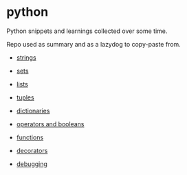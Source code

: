 # python

Python snippets and learnings collected over some time.

Repo used as summary and as a lazydog to copy-paste from.

- [strings](https://github.com/saidvandeklundert/python/blob/main/strings.md)
- [sets](https://github.com/saidvandeklundert/python/blob/main/sets.md)
- [lists](https://github.com/saidvandeklundert/python/blob/main/lists.md)
- [tuples](https://github.com/saidvandeklundert/python/blob/main/tuples.md)
- [dictionaries](https://github.com/saidvandeklundert/python/blob/main/dictionaries.md)
- [operators and booleans](https://github.com/saidvandeklundert/python/blob/main/operators_and_booleans.md)
- [functions](https://github.com/saidvandeklundert/python/blob/main/functions.md)
- [decorators](https://github.com/saidvandeklundert/python/blob/main/decorators.md)

- [debugging](https://github.com/saidvandeklundert/python/blob/main/debugging.md)